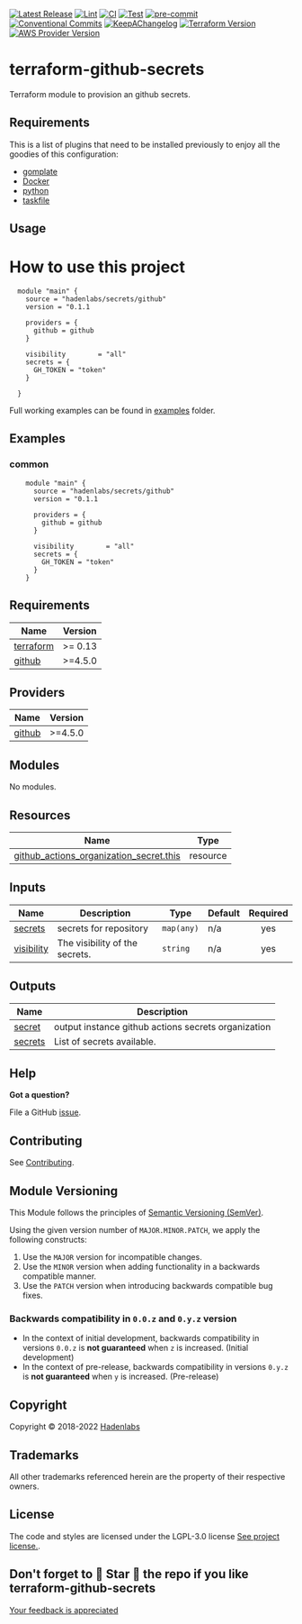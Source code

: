 <!--


  ** DO NOT EDIT THIS FILE
  **
  ** 1) Make all changes to `provision/generator/README.yaml`
  ** 2) Run`task readme` to rebuild this file.
  **
  ** (We maintain HUNDREDS of open source projects. This is how we maintain our sanity.)
  **


  -->

[![Latest Release](https://img.shields.io/github/release/hadenlabs/terraform-github-secrets)](https://github.com/hadenlabs/terraform-github-secrets/releases) [![Lint](https://img.shields.io/github/workflow/status/hadenlabs/terraform-github-secrets/lint-code)](https://github.com/hadenlabs/terraform-github-secrets/actions?workflow=lint-code) [![CI](https://img.shields.io/github/workflow/status/hadenlabs/terraform-github-secrets/ci)](https://github.com/hadenlabs/terraform-github-secrets/actions?workflow=ci) [![Test](https://img.shields.io/github/workflow/status/hadenlabs/terraform-github-secrets/test)](https://github.com/hadenlabs/terraform-github-secrets/actions?workflow=test) [![pre-commit](https://img.shields.io/badge/pre--commit-enabled-brightgreen?logo=pre-commit&logoColor=white)](https://github.com/pre-commit/pre-commit) [![Conventional Commits](https://img.shields.io/badge/Conventional%20Commits-1.0.0-yellow)](https://conventionalcommits.org) [![KeepAChangelog](https://img.shields.io/badge/changelog-Keep%20a%20Changelog%20v1.0.0-orange)](https://keepachangelog.com) [![Terraform Version](https://img.shields.io/badge/terraform-1.x%20|%200.15%20|%200.14%20|%200.13%20|%200.12.20+-623CE4.svg?logo=terraform)](https://github.com/hashicorp/terraform/releases) [![AWS Provider Version](https://img.shields.io/badge/AWS-3%20and%202.0+-F8991D.svg?logo=terraform)](https://github.com/terraform-providers/terraform-provider-aws/releases)

# terraform-github-secrets

Terraform module to provision an github secrets.

## Requirements

This is a list of plugins that need to be installed previously to enjoy all the goodies of this configuration:

- [gomplate](https://github.com/hairyhenderson/gomplate)
- [Docker](https://www.docker.com)
- [python](https://www.python.org)
- [taskfile](https://github.com/go-task/task)

## Usage

# How to use this project

```hcl
  module "main" {
    source = "hadenlabs/secrets/github"
    version = "0.1.1

    providers = {
      github = github
    }

    visibility        = "all"
    secrets = {
      GH_TOKEN = "token"
    }

  }
```

Full working examples can be found in [examples](./examples) folder.

## Examples

<!-- Space: Projects -->
<!-- Parent: TerraformGithubSecrets -->
<!-- Title: Examples TerraformGithubSecrets -->
<!-- Label: Examples -->
<!-- Include: ./../disclaimer.md -->
<!-- Include: ac:toc -->

### common

```hcl
    module "main" {
      source = "hadenlabs/secrets/github"
      version = "0.1.1

      providers = {
        github = github
      }

      visibility        = "all"
      secrets = {
        GH_TOKEN = "token"
      }
    }

```

 <!-- BEGIN_TF_DOCS -->

## Requirements

| Name                                                                     | Version |
| ------------------------------------------------------------------------ | ------- |
| <a name="requirement_terraform"></a> [terraform](#requirement_terraform) | >= 0.13 |
| <a name="requirement_github"></a> [github](#requirement_github)          | >=4.5.0 |

## Providers

| Name                                                      | Version |
| --------------------------------------------------------- | ------- |
| <a name="provider_github"></a> [github](#provider_github) | >=4.5.0 |

## Modules

No modules.

## Resources

| Name | Type |
| --- | --- |
| [github_actions_organization_secret.this](https://registry.terraform.io/providers/integrations/github/latest/docs/resources/actions_organization_secret) | resource |

## Inputs

| Name | Description | Type | Default | Required |
| --- | --- | --- | --- | :-: |
| <a name="input_secrets"></a> [secrets](#input_secrets) | secrets for repository | `map(any)` | n/a | yes |
| <a name="input_visibility"></a> [visibility](#input_visibility) | The visibility of the secrets. | `string` | n/a | yes |

## Outputs

| Name                                                     | Description                                         |
| -------------------------------------------------------- | --------------------------------------------------- |
| <a name="output_secret"></a> [secret](#output_secret)    | output instance github actions secrets organization |
| <a name="output_secrets"></a> [secrets](#output_secrets) | List of secrets available.                          |

<!-- END_TF_DOCS -->

## Help

**Got a question?**

File a GitHub [issue](https://github.com/hadenlabs/terraform-github-secrets/issues).

## Contributing

See [Contributing](./docs/contributing.md).

## Module Versioning

This Module follows the principles of [Semantic Versioning (SemVer)](https://semver.org/).

Using the given version number of `MAJOR.MINOR.PATCH`, we apply the following constructs:

1. Use the `MAJOR` version for incompatible changes.
1. Use the `MINOR` version when adding functionality in a backwards compatible manner.
1. Use the `PATCH` version when introducing backwards compatible bug fixes.

### Backwards compatibility in `0.0.z` and `0.y.z` version

- In the context of initial development, backwards compatibility in versions `0.0.z` is **not guaranteed** when `z` is increased. (Initial development)
- In the context of pre-release, backwards compatibility in versions `0.y.z` is **not guaranteed** when `y` is increased. (Pre-release)

## Copyright

Copyright © 2018-2022 [Hadenlabs](https://hadenlabs.com)

## Trademarks

All other trademarks referenced herein are the property of their respective owners.

## License

The code and styles are licensed under the LGPL-3.0 license [See project license.](LICENSE).

## Don't forget to 🌟 Star 🌟 the repo if you like terraform-github-secrets

[Your feedback is appreciated](https://github.com/hadenlabs/terraform-github-secrets/issues)
